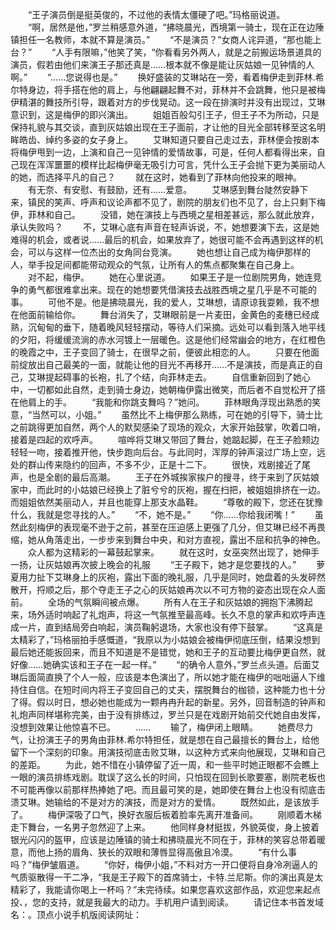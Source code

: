 　　“王子演员倒是挺英俊的，不过他的表情太僵硬了吧。”玛格丽说道。
　　“啊，居然是他，”罗兰稍感意外道，“拂晓晨光，西境第一骑士，现在正在边陲镇担任一名教师，本就不算是演员。”
　　“不是演员？”女商人诧异道，“那也能上台？”
　　“人手有限嘛，”他笑了笑，“你看看另外两人，就是之前搬运场景道具的演员，假若由他们来演王子那还真是……根本就不像是能让灰姑娘一见钟情的人啊。”
　　“……您说得也是。”
　　换好盛装的艾琳站在一旁，看着梅伊走到菲林.希尔特身边，将手搭在他的肩上，与他翩翩起舞不对，菲林并不会跳舞，他只是被梅伊精湛的舞技所引导，跟着对方的步伐晃动。这一段在排演时并没有出现过，艾琳意识到，这是梅伊的即兴演出。
　　姐姐百般勾引王子，但王子不为所动，只是保持礼貌与其交谈，直到灰姑娘出现在王子面前，才让他的目光全部转移至这名明眸皓齿、绰约多姿的女子身上。
　　艾琳知道只要自己走过去，菲林便会按剧本将梅伊甩到一边，上演和自己一见钟情的爱情故事，可是，任何人都看得出来，自己现在浑浑噩噩的模样比起梅伊毫无吸引力可言，凭什么王子会抛下更为美丽动人的她，而选择平凡的自己？
　　就在这时，她看到了菲林向他投来的眼神。
　　有无奈、有安慰、有鼓励，还有……爱意。
　　艾琳感到舞台陡然安静下来，镇民的笑声、呼声和议论声都不见了，剧院的朋友们也不见了，台上只剩下梅伊，菲林和自己。
　　没错，她在演技上与西境之星相差甚远，那么就此放弃，承认失败吗？
　　不，艾琳心底有声音在轻声诉说，不，她想要演下去，这是她难得的机会，或者说……最后的机会，如果放弃了，她很可能不会再遇到这样的机会，可以与这样一位杰出的女角同台竞演。
　　她也想让自己成为梅伊那样的人，举手投足间都能带动观众的气氛，让所有人的焦点都聚集在自己身上。
　　对不起，梅伊。
　　她在心里说道。
　　如果王子是一位剧院男角，她连竞争的勇气都很难拿出来。现在的她想要凭借演技去战胜西境之星几乎是不可能的事。
　　可他不是。他是拂晓晨光，我的爱人，艾琳想，请原谅我耍赖，我不想在他面前输给你。
　　舞台消失了，艾琳眼前是一片麦田，金黄色的麦穗已经成熟，沉甸甸的垂下，随着晚风轻轻摆动，等待人们采摘。远处可以看到落入地平线的夕阳，将缓缓流淌的赤水河镀上一层暖色。这是他们经常幽会的地方，在红橙色的晚霞之中，王子变回了骑士，在很早之前，便彼此相恋的人。
　　只要在他面前绽放出自己最美的一面，就能让他的目光不再移开……不是演技，而是真正的自己，艾琳提起碍事的长袍，扎了个结，向菲林走去。
　　自信重新回到了她心中，一切都如此自然，走到骑士身边，她朝梅伊露出微笑，而后者不自觉松开了搭在他肩上的手。
　　“我能和你跳支舞吗？”她问。
　　菲林眼角浮现出熟悉的笑意，“当然可以，小姐。”
　　虽然比不上梅伊那么熟练，可在她的引导下，骑士比之前跳得更加自然，两个人的默契感染了现场的观众，大家开始鼓掌，吹着口哨，接着是四起的欢呼声。
　　喧哗将艾琳又带回了舞台，她踮起脚，在王子脸颊边轻轻一吻，接着推开他，快步跑向后台。与此同时，浑厚的钟声滚过广场上空，远处的群山传来隐约的回声，不多不少，正是十二下。
　　很快，戏剧接近了尾声，也是全剧的最后高潮。
　　王子在外城挨家挨户的搜寻，终于来到了灰姑娘家中，而此时的小姑娘已经换上了脏兮兮的灰袍，握在扫把，被姐姐排挤在一边。而姐姐依然美丽动人，并且也能穿上那支水晶鞋。
　　“尊敬的殿下，您还在犹豫什么，我就是您寻找的人。”
　　“不，她不是。”
　　“你……你给我闭嘴！”
　　虽然此刻梅伊的表现毫不逊于之前，甚至在压迫感上更强了几分，但艾琳已经不再畏缩，她从角落走出，一步步来到舞台中央，和对方直视，露出不屈和抗争的神色。
　　众人都为这精彩的一幕鼓起掌来。
　　就在这时，女巫突然出现了，她伸手一扬，让灰姑娘再次披上晚会的礼服
　　“王子殿下，她才是您要找的人。”
　　萝夏用力扯下艾琳身上的灰袍，露出下面的晚礼服，几乎是同时，她盘着的头发砰然散开，捋顺之后，那个夺走王子之心的灰姑娘再次以不可方物的姿态出现在众人面前。
　　全场的气氛瞬间被点爆。
　　所有人在王子和灰姑娘的拥抱下沸腾起来，场外适时响起了礼炮声，将这一气氛推至最高峰。长久不息的掌声和欢呼声连成一片，直到结局旁白响起，演员鞠躬退场，大家也没有停下鼓掌。
　　“这真是太精彩了，”玛格丽拍手感慨道，“我原以为小姑娘会被梅伊彻底压倒，结果没想到最后她还能扳回来，而且不知道是不是错觉，她和王子的互动要比梅伊更自然，就好像……她确实该和王子在一起一样。”
　　“的确令人意外，”罗兰点头道。后面艾琳后面简直换了个人一般，应该是本色演出了，所以她才能在梅伊的咄咄逼人下维持住自信。在短时间内将王子变回自己的丈夫，摆脱舞台的枷锁，这种能力也十分了得。假以时日，想必她也能成为一颗冉冉升起的新星。另外，回音制造的钟声和礼炮声同样堪称完美，由于没有排练过，罗兰只是在戏剧开始前交代她自由发挥，没想到效果让他惊喜不已。
　　……
　　输了，梅伊闭上眼睛。
　　她费尽力气，让扮演王子的男角由菲林.希尔特担任，就是想在自己最擅长的舞台上，给他留下一个深刻的印象。用演技彻底击败艾琳，以这种方式来向他展现，艾琳和自己的差距。
　　为此，她不惜在小镇停留了近一周，和一些平时她正眼都不会瞧上一眼的演员排练戏剧。耽误了这么长的时间，只怕现在回到长歌要塞，剧院老板也不可能再像以前那样热捧她了吧。而且最可笑的是，她即使在舞台上也没有彻底击溃艾琳。她输给的不是对方的演技，而是对方的爱情。
　　既然如此，是该放手了。
　　梅伊深吸了口气，换好衣服后板着脸率先离开准备间。
　　刚顺着木梯走下舞台，一名男子忽然迎了上来。
　　他同样身材挺拔，外貌英俊，身上披着银光闪闪的盔甲，应该是边陲镇的骑士和拂晓晨光不同在于，菲林的笑容总带着暖意，而他上扬的眉角、狭长的双眼和薄唇显得高傲且冷漠。
　　“有什么事吗？”梅伊皱眉道。
　　“你好，梅伊小姐，”不料对方一开口便将自身冷冽逼人的气质驱散得一干二净，“我是王子殿下的首席骑士，卡特.兰尼斯。你的演出真是太精彩了，我能请你喝上一杯吗？”未完待续。如果您喜欢这部作品，欢迎您来起点投、，您的支持，就是我最大的动力。手机用户请到阅读。
　　请记住本书首发域名：。顶点小说手机版阅读网址：